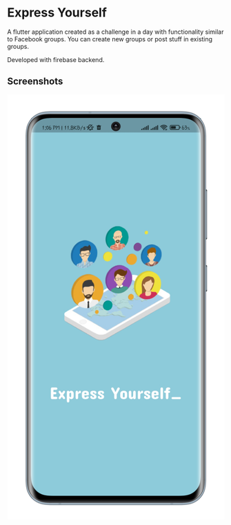# Express Yourself

A flutter application created as a challenge in a day with functionality similar to Facebook groups.
You can create new groups or post stuff in existing groups.

Developed with firebase backend.

## Screenshots

![Alt text](./screenshots/1.png?raw=true)
